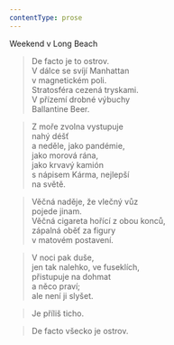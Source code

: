 ```yaml
---
contentType: prose
---
```


Weekend v Long Beach

> De facto je to ostrov.  
> V dálce se svíjí Manhattan  
> v magnetickém poli.  
> Stratosféra cezená tryskami.  
> V přízemí drobné výbuchy  
> Ballantine Beer.

> Z moře zvolna vystupuje  
> nahý déšť  
> a neděle, jako pandémie,  
> jako morová rána,  
> jako krvavý kamión  
> s nápisem Kárma, nejlepší  
> na světě.

> Věčná naděje, že vlečný vůz  
> pojede jinam.  
> Věčná cigareta hořící z obou konců,  
> zápalná oběť za figury  
> v matovém postavení.

> V noci pak duše,  
> jen tak nalehko, ve fuseklích,  
> přistupuje na dohmat  
> a něco praví;  
> ale není ji slyšet.

> Je příliš ticho.

> De facto všecko je ostrov.
